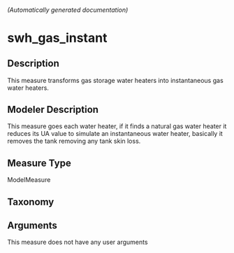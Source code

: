 

###### (Automatically generated documentation)

# swh_gas_instant

## Description
This measure transforms gas storage water heaters into instantaneous gas water heaters.

## Modeler Description
This measure goes each water heater, if it finds a natural gas water heater it reduces its UA value to simulate an instantaneous water heater, basically it removes the tank removing any tank skin loss.

## Measure Type
ModelMeasure

## Taxonomy


## Arguments




This measure does not have any user arguments


